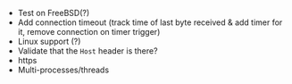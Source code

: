 - Test on FreeBSD(?)
- Add connection timeout (track time of last byte received & add timer for it, remove connection on timer trigger)
- Linux support (?)
- Validate that the `Host` header is there? 
- https
- Multi-processes/threads
